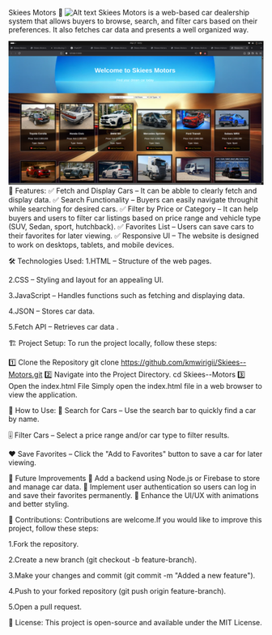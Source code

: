 
Skiees Motors 🚗 ![Alt text](./images/skieesmotors.jpg)
Skiees Motors is a web-based car dealership  system that allows buyers to browse, search, and filter cars based on their preferences. 
It also fetches car data  and presents a well organized way.

![Alt text](./images/landing.jpg)
📌 Features:
✅ Fetch and Display Cars – It can be abble to clearly fetch and display data.
✅ Search Functionality –   Buyers can easily navigate throughit while searching for desired cars.
✅ Filter by Price or Category – It can  help buyers and users to filter car listings based on price range and vehicle type (SUV, Sedan, sport, hutchback).
✅ Favorites List – Users can save cars to their favorites for later viewing.
✅ Responsive UI – The website is designed to work on desktops, tablets, and mobile devices.





🛠️ Technologies Used:
1.HTML – Structure of the web pages.

2.CSS – Styling and layout for an appealing UI.

3.JavaScript – Handles functions such as fetching and displaying data.

4.JSON – Stores car data.

5.Fetch API – Retrieves car data .




🏗️ Project Setup:
To run the project locally, follow these steps:

1️⃣ Clone the Repository
git clone https://github.com/kmwirigii/Skiees--Motors.git
2️⃣ Navigate into the Project Directory.
cd Skiees--Motors
3️⃣ Open the index.html File
Simply open the index.html file in a web browser to view the application.




🎯 How to Use:
🔎 Search for Cars – Use the search bar to quickly find a car by name.

🎚 Filter Cars – Select a price range and/or car type to filter results.

❤️ Save Favorites – Click the "Add to Favorites" button to save a car for later viewing.


🚀 Future Improvements
🔹 Add a backend using Node.js or Firebase to store and manage car data.
🔹 Implement user authentication so users can log in and save their favorites permanently.
🔹 Enhance the UI/UX with animations and better styling.




🤝 Contributions:
Contributions are welcome.If you would like to improve this project, follow these steps:

1.Fork the repository.

2.Create a new branch (git checkout -b feature-branch).

3.Make your changes and commit (git commit -m "Added a new feature").

4.Push to your forked repository (git push origin feature-branch).

5.Open a pull request.



📜 License:
This project is open-source and available under the MIT License.
